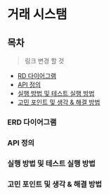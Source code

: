 # 거래 시스탬

## 목차

> 링크 변경 할 것

* [RD 다이어그램](ERD-다이어그램)
* [API 정의](API-정의)
* [실행 방법 및 테스트 실행 방법 ](실행-방법-및-테스트-실행-방법)
* [고민 포인트 및 생각 & 해결 방법](고민-포인트-및-생각-&-해결-방법)

### ERD 다이어그램

### API 정의

### 실행 방법 및 테스트 실행 방법

### 고민 포인트 및 생각 & 해결 방법
